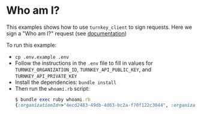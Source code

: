 # Who am I?

This examples shows how to use `turnkey_client` to sign requests. Here we sign a "Who am I?" request (see [documentation](https://docs.turnkey.com/api#tag/Sessions/operation/GetWhoami))

To run this example:
* `cp .env.example .env`
* Follow the instructions in the `.env` file to fill in values for `TURNKEY_ORGANIZATION_ID`, `TURNKEY_API_PUBLIC_KEY`, and `TURNKEY_API_PRIVATE_KEY`
* Install the dependencies: `bundle install`
* Then run the `whoami.rb` script:
  ```ruby
  $ bundle exec ruby whoami.rb
  {:organizationId=>"4ecd2483-49db-4d63-bc2a-f70f122c3044", :organizationName=>"Ruby", :userId=>"1299d44a-339d-497d-867c-b78c047a8622", :username=>"Root user"}
  ```
